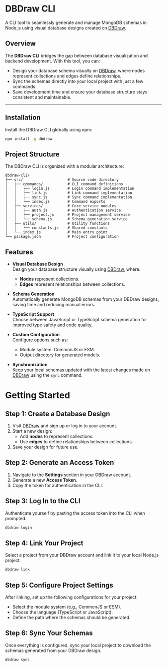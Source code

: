 # DBDraw CLI

A CLI tool to seamlessly generate and manage MongoDB schemas in Node.js using visual database designs created on [DBDraw](https://dbdraw.vercel.app).

## Overview

The **DBDraw CLI** bridges the gap between database visualization and backend development. With this tool, you can:
- Design your database schema visually on [DBDraw](https://dbdraw.vercel.app), where nodes represent collections and edges define relationships.
- Sync the schemas directly into your local project with just a few commands.
- Save development time and ensure your database structure stays consistent and maintainable.

---

## Installation

Install the DBDraw CLI globally using npm:

```bash
npm install -g dbdraw
```

## Project Structure

The DBDraw CLI is organized with a modular architecture:

```
dbdraw-cli/
├── src/                    # Source code directory
│   ├── commands/           # CLI command definitions
│   │   ├── login.js        # Login command implementation
│   │   ├── link.js         # Link command implementation
│   │   ├── sync.js         # Sync command implementation
│   │   └── index.js        # Command exports
│   ├── services/           # Core service modules
│   │   ├── auth.js         # Authentication service
│   │   ├── project.js      # Project management service
│   │   └── schema.js       # Schema generation service
│   ├── utils/              # Utility functions
│   │   └── constants.js    # Shared constants
│   └── index.js            # Main entry point
└── package.json            # Project configuration
```

## Features

- **Visual Database Design**  
  Design your database structure visually using [DBDraw](https://dbdraw.vercel.app), where:
  - **Nodes** represent collections.
  - **Edges** represent relationships between collections.

- **Schema Generation**  
  Automatically generate MongoDB schemas from your DBDraw designs, saving time and reducing manual errors.

- **TypeScript Support**  
  Choose between JavaScript or TypeScript schema generation for improved type safety and code quality.

- **Custom Configuration**  
  Configure options such as:
  - Module system: CommonJS or ESM.
  - Output directory for generated models.

- **Synchronization**  
  Keep your local schemas updated with the latest changes made on [DBDraw](https://dbdraw.vercel.app) using the `sync` command.



# Getting Started

## Step 1: Create a Database Design
1. Visit [DBDraw](https://dbdraw.vercel.app) and sign up or log in to your account.
2. Start a new design:
   - Add **nodes** to represent collections.
   - Use **edges** to define relationships between collections.
3. Save your design for future use.


## Step 2: Generate an Access Token
1. Navigate to the **Settings** section in your DBDraw account.
2. Generate a new **Access Token**.
3. Copy the token for authentication in the CLI.

## Step 3: Log In to the CLI
Authenticate yourself by pasting the access token into the CLI when prompted.

```bash
dbdraw login
```

## Step 4: Link Your Project
Select a project from your DBDraw account and link it to your local Node.js project.

```bash
dbdraw link
```


## Step 5: Configure Project Settings
After linking, set up the following configurations for your project:
- Select the module system (e.g., CommonJS or ESM).
- Choose the language (TypeScript or JavaScript).
- Define the path where the schemas should be generated.


## Step 6: Sync Your Schemas
Once everything is configured, sync your local project to download the schemas generated from your DBDraw design.

```bash
dbdraw sync